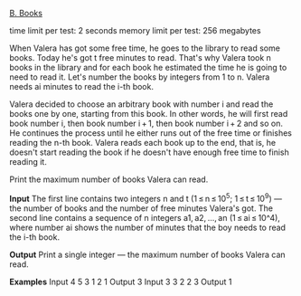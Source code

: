 [B. Books](https://codeforces.com/problemset/problem/279/B)

time limit per test: 2 seconds
memory limit per test: 256 megabytes

When Valera has got some free time, he goes to the library to read some books. Today he's got t free minutes to read. That's why Valera took n books in the library and for each book he estimated the time he is going to need to read it. Let's number the books by integers from 1 to n. Valera needs ai minutes to read the i-th book.

Valera decided to choose an arbitrary book with number i and read the books one by one, starting from this book. In other words, he will first read book number i, then book number i + 1, then book number i + 2 and so on. He continues the process until he either runs out of the free time or finishes reading the n-th book. Valera reads each book up to the end, that is, he doesn't start reading the book if he doesn't have enough free time to finish reading it.

Print the maximum number of books Valera can read.

**Input**
The first line contains two integers n and t (1 ≤ n ≤ $10^5$; 1 ≤ t ≤ $10^9$) — the number of books and the number of free minutes Valera's got. The second line contains a sequence of n integers a1, a2, ..., an (1 ≤ ai ≤ 10^4), where number ai shows the number of minutes that the boy needs to read the i-th book.

**Output**
Print a single integer — the maximum number of books Valera can read.

**Examples**
Input
4 5
3 1 2 1
Output
3
Input
3 3
2 2 3
Output
1
